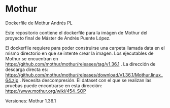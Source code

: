 # Mothur
Dockerfile de Mothur Andrés PL

Este repositorio contiene el dockerfile para la imágen de Mothur del proyecto final de Máster de Andrés Puente López. 

El dockerfile requiere para poder construirse una carpeta llamada data en el mismo directorio en que se intente crear la imagen. 
Los ejecutables de Mothur se encuentran en https://github.com/mothur/mothur/releases/tag/v1.36.1 . La dirección de descarga directa es: https://github.com/mothur/mothur/releases/download/v1.36.1/Mothur.linux_64.zip . Necesita descompresión. 
El dataset con el que se realizan las pruebas puede encontrarse en esta dirección: https://www.mothur.org/wiki/454_SOP

Versiones: Mothur 1.36.1
